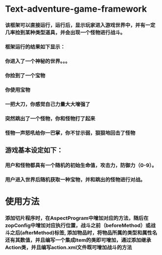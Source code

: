 # Text-adventure-game-framework

### 该框架可以直接运行，运行后，显示玩家进入游戏世界中，并有一定几率捡到某种类型道具，并会出现一个怪物进行战斗。
### 框架运行的结果如下显示：
### 你进入了一个神秘的世界。。。
### 你捡到了一个宝物
### 你使用宝物
### 一把大刀，你感觉自己力量大大增强了
### 突然跳出了一个怪物，你和怪物打了起来
### 怪物一声怒吼给你一巴掌，你不甘示弱，狠狠地回击了怪物

## 游戏基本设定如下：
### 用户和怪物都具有一个随机的初始生命值，攻击力，防御力（0-9）。
### 用户进入世界后随机获取一种宝物，并和跳出的怪物进行对战。

# 使用方法
### 添加切片程序时，在AspectProgram中增加对应的方法，随后在zopConfig中增加对应执行位置，战斗之前（beforeMethod）或战斗之后(afterMethod)标签, 添加物品时，将物品所属的类型和属性名还有其数值，并且编写一个集成Item的类即可增加，通过添加继承Action类，并且编写action.xml文件既可增加战斗的方法
